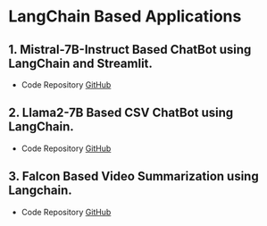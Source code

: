 # LangChain Based Applications

## 1. Mistral-7B-Instruct Based ChatBot using LangChain and Streamlit.
- Code Repository [GitHub](https://github.com/akashmathur-2212/LLMs-playground/tree/main/LangChain-applications/mistral_7B-multiPDF-chatbot)

## 2. Llama2-7B Based CSV ChatBot using LangChain.
- Code Repository [GitHub](https://github.com/akashmathur-2212/LLMs-playground/tree/main/LangChain-applications/llama2-chat-with-CSV)

## 3. Falcon Based Video Summarization using Langchain.
- Code Repository [GitHub](https://github.com/akashmathur-2212/LLMs-playground/tree/main/LangChain-applications/Video-Summarization-Langchain )
